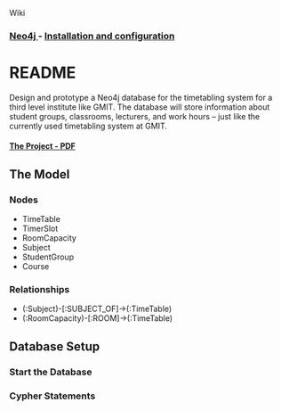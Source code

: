 Wiki
### [Neo4j   ](https://github.com/alexpt2000gmit/3Year_Project_GRAPH_THEORY_Neo4j/wiki)  -  [Installation and configuration   ](https://github.com/alexpt2000gmit/3Year_Project_GRAPH_THEORY_Neo4j/wiki/Installation-and-configuration)

# README

Design and prototype a Neo4j database for the timetabling system for a third level institute like GMIT. The database
will store information about student groups, classrooms, lecturers, and work hours – just like the currently used timetabling system at GMIT.

#### [The Project - PDF](https://github.com/alexpt2000gmit/3Year_Project_GRAPH_THEORY_Neo4j/blob/master/project.pdf)



## The Model


### Nodes

* TimeTable
* TimerSlot
* RoomCapacity
* Subject
* StudentGroup
* Course


### Relationships

* (:Subject)-[:SUBJECT_OF]->(:TimeTable)
* (:RoomCapacity)-[:ROOM]->(:TimeTable)


## Database Setup

### Start the Database


### Cypher Statements


